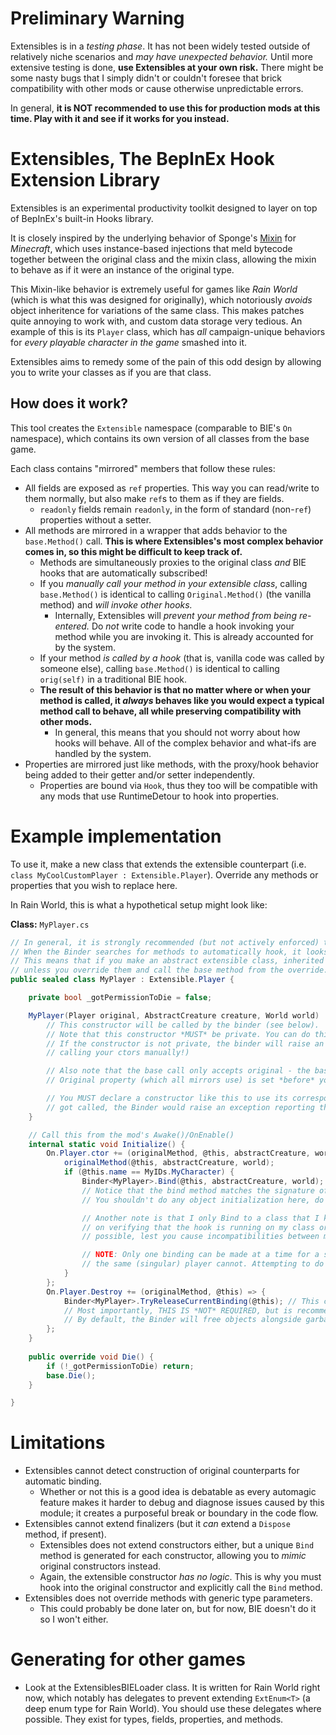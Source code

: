 # Preliminary Warning

Extensibles is in a *testing phase*. It has not been widely tested outside of relatively niche scenarios and *may have unexpected behavior.* Until more extensive testing is done, **use Extensibles at your own risk.** There might be some nasty bugs that I simply didn't or couldn't foresee that brick compatibility with other mods or cause otherwise unpredictable errors.

In general, **it is NOT recommended to use this for production mods at this time. Play with it and see if it works for you instead.**


# Extensibles, The BepInEx Hook Extension Library

Extensibles is an experimental productivity toolkit designed to layer on top of BepInEx's built-in Hooks library. 

It is closely inspired by the underlying behavior of Sponge's [Mixin](https://github.com/SpongePowered/Mixin) for *Minecraft*, which uses instance-based injections that meld bytecode together between the original class and the mixin class, allowing the mixin to behave as if it were an instance of the original type.

This Mixin-like behavior is extremely useful for games like *Rain World* (which is what this was designed for originally), which notoriously *avoids* object inheritence for variations of the same class. This makes patches quite annoying to work with, and custom data storage very tedious. An example of this is its `Player` class, which has *all* campaign-unique behaviors for *every playable character in the game* smashed into it.

Extensibles aims to remedy some of the pain of this odd design by allowing you to write your classes as if you are that class.

## How does it work?

This tool creates the `Extensible` namespace (comparable to BIE's `On` namespace), which contains its own version of all classes from the base game. 

Each class contains "mirrored" members that follow these rules:
* All fields are exposed as `ref` properties. This way you can read/write to them normally, but also make `ref`s to them as if they are fields.
	* `readonly` fields remain `readonly`, in the form of standard (non-`ref`) properties without a setter.
* All methods are mirrored in a wrapper that adds behavior to the `base.Method()` call. **This is where Extensibles's most complex behavior comes in, so this might be difficult to keep track of.**
	* Methods are simultaneously proxies to the original class *and* BIE hooks that are automatically subscribed!
	* If you *manually call your method in your extensible class*, calling `base.Method()` is identical to calling `Original.Method()` (the vanilla method) and *will invoke other hooks.*
		* Internally, Extensibles will *prevent your method from being re-entered.* Do *not* write code to handle a hook invoking your method while you are invoking it. This is already accounted for by the system.
	* If your method *is called by a hook* (that is, vanilla code was called by someone else), calling `base.Method()` is identical to calling `orig(self)` in a traditional BIE hook.
	* **The result of this behavior is that no matter where or when your method is called, it *always* behaves like you would expect a typical method call to behave, all while preserving compatibility with other mods.**
		* In general, this means that you should not worry about how hooks will behave. All of the complex behavior and what-ifs are handled by the system.
* Properties are mirrored just like methods, with the proxy/hook behavior being added to their getter and/or setter independently.
	* Properties are bound via `Hook`, thus they too will be compatible with any mods that use RuntimeDetour to hook into properties.

# Example implementation

To use it, make a new class that extends the extensible counterpart (i.e. `class MyCoolCustomPlayer : Extensible.Player`). Override any methods or properties that you wish to replace here.

In Rain World, this is what a hypothetical setup might look like:

**Class:** `MyPlayer.cs`
```cs
// In general, it is strongly recommended (but not actively enforced) that you make your extensible type sealed.
// When the Binder searches for methods to automatically hook, it looks for *explicitly declared* members. 
// This means that if you make an abstract extensible class, inherited virtual members **WILL NOT BE AUTOMATICALLY BOUND** 
// unless you override them and call the base method from the override.
public sealed class MyPlayer : Extensible.Player {

	private bool _gotPermissionToDie = false;

	MyPlayer(Player original, AbstractCreature creature, World world) : base(original) {
		// This constructor will be called by the binder (see below).
		// Note that this constructor *MUST* be private. You can do this by having no access modifier (as done here) or explicitly putting private, up to you.
		// If the constructor is not private, the binder will raise an exception reminding you to do so (this is to relay the fact that you should not be
		// calling your ctors manually!)

		// Also note that the base call only accepts original - the base constructor doesn't actually do any logic from the original class, it just ensures that the
		// Original property (which all mirrors use) is set *before* your constructor executes.

		// You MUST declare a constructor like this to use its corresponding bind method! If this constructor was missing, and Bind(player, abstractCreature, world)
		// got called, the Binder would raise an exception reporting that this constructor was missing, thus meaning the bind method is not available.
	}

	// Call this from the mod's Awake()/OnEnable()
	internal static void Initialize() {
		On.Player.ctor += (originalMethod, @this, abstractCreature, world) => {
			originalMethod(@this, abstractCreature, world);
			if (@this.name == MyIDs.MyCharacter) {
				Binder<MyPlayer>.Bind(@this, abstractCreature, world); // This is where the magic happens.
				// Notice that the bind method matches the signature of the constructor hook. There is also a default variant of Bind (that only takes @this)
				// You shouldn't do any object initialization here, do that in your constructor instead.

				// Another note is that I only Bind to a class that I know is mine. This makes it more convenient to write code as I can skip out
				// on verifying that the hook is running on my class or on another. Of course, you should always try to invoke base behavior whenever
				// possible, lest you cause incompatibilities between mods.

				// NOTE: Only one binding can be made at a time for a specific instance of player. Multiple (different) players can be bound at once, but
				// the same (singular) player cannot. Attempting to do so will raise an exception.
			}
		};
		On.Player.Destroy += (originalMethod, @this) => {
			Binder<MyPlayer>.TryReleaseCurrentBinding(@this); // This can be used to manually dispose of a binding.
			// Most importantly, THIS IS *NOT* REQUIRED, but is recommended when possible.
			// By default, the Binder will free objects alongside garbage collection of the original type (@this), which works but has no guarantees.
		};
	}
	
	public override void Die() {
		if (!_gotPermissionToDie) return;
		base.Die();
	}

}
```

# Limitations
- Extensibles cannot detect construction of original counterparts for automatic binding. 
	- Whether or not this is a good idea is debatable as every automagic feature makes it harder to debug and diagnose issues caused by this module; it creates a purposeful break or boundary in the code flow.
- Extensibles cannot extend finalizers (but it *can* extend a `Dispose` method, if present).
	- Extensibles does not extend constructors either, but a unique `Bind` method is generated for each constructor, allowing you to *mimic* original constructors instead.
	- Again, the extensible constructor *has no logic*. This is why you must hook into the original constructor and explicitly call the `Bind` method.
- Extensibles does not override methods with generic type parameters.
	- This could probably be done later on, but for now, BIE doesn't do it so I won't either.

# Generating for other games
- Look at the ExtensiblesBIELoader class. It is written for Rain World right now, which notably has delegates to prevent extending `ExtEnum<T>` (a deep enum type for Rain World). You should use these delegates where possible. They exist for types, fields, properties, and methods.
